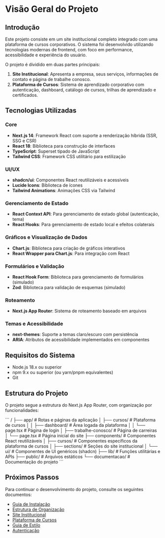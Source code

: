 # Visão Geral do Projeto

## Introdução

Este projeto consiste em um site institucional completo integrado com uma plataforma de cursos corporativos. O sistema foi desenvolvido utilizando tecnologias modernas de frontend, com foco em performance, acessibilidade e experiência do usuário.

O projeto é dividido em duas partes principais:

1. **Site Institucional**: Apresenta a empresa, seus serviços, informações de contato e página de trabalhe conosco.
2. **Plataforma de Cursos**: Sistema de aprendizado corporativo com autenticação, dashboard, catálogo de cursos, trilhas de aprendizado e certificados.

## Tecnologias Utilizadas

### Core

- **Next.js 14**: Framework React com suporte a renderização híbrida (SSR, SSG e CSR)
- **React 18**: Biblioteca para construção de interfaces
- **TypeScript**: Superset tipado de JavaScript
- **Tailwind CSS**: Framework CSS utilitário para estilização

### UI/UX

- **shadcn/ui**: Componentes React reutilizáveis e acessíveis
- **Lucide Icons**: Biblioteca de ícones
- **Tailwind Animations**: Animações CSS via Tailwind

### Gerenciamento de Estado

- **React Context API**: Para gerenciamento de estado global (autenticação, tema)
- **React Hooks**: Para gerenciamento de estado local e efeitos colaterais

### Gráficos e Visualização de Dados

- **Chart.js**: Biblioteca para criação de gráficos interativos
- **React Wrapper para Chart.js**: Para integração com React

### Formulários e Validação

- **React Hook Form**: Biblioteca para gerenciamento de formulários (simulado)
- **Zod**: Biblioteca para validação de esquemas (simulado)

### Roteamento

- **Next.js App Router**: Sistema de roteamento baseado em arquivos

### Temas e Acessibilidade

- **next-themes**: Suporte a temas claro/escuro com persistência
- **ARIA**: Atributos de acessibilidade implementados em componentes

## Requisitos do Sistema

- Node.js 18.x ou superior
- npm 9.x ou superior (ou yarn/pnpm equivalentes)
- Git

## Estrutura do Projeto

O projeto segue a estrutura do Next.js App Router, com organização por funcionalidades:

\`\`\`
/
├── app/                    # Rotas e páginas da aplicação
│   ├── cursos/             # Plataforma de cursos
│   │   ├── dashboard/      # Área logada da plataforma
│   │   └── page.tsx        # Página de login
│   ├── trabalhe-conosco/   # Página de carreiras
│   └── page.tsx            # Página inicial do site
├── components/             # Componentes React reutilizáveis
│   ├── cursos/             # Componentes específicos da plataforma de cursos
│   ├── sections/           # Seções do site institucional
│   └── ui/                 # Componentes de UI genéricos (shadcn)
├── lib/                    # Funções utilitárias e APIs
├── public/                 # Arquivos estáticos
└── documentacao/           # Documentação do projeto
\`\`\`

## Próximos Passos

Para continuar o desenvolvimento do projeto, consulte os seguintes documentos:

- [Guia de Instalação](./02-instalacao.md)
- [Estrutura de Organização](./03-estrutura.md)
- [Site Institucional](./04-site-institucional.md)
- [Plataforma de Cursos](./05-plataforma-cursos.md)
- [Guia de Estilo](./06-guia-estilo.md)
- [Autenticação](./07-autenticacao.md)
